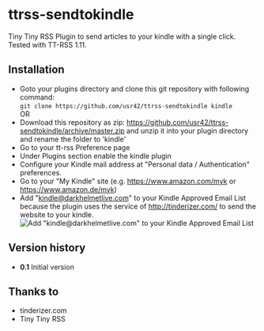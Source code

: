 ttrss-sendtokindle
==================

Tiny Tiny RSS Plugin to send articles to your kindle with a single click. Tested with TT-RSS 1.11.

Installation
------------
* Goto your plugins directory and clone this git repository with following command:  
`git clone https://github.com/usr42/ttrss-sendtokindle kindle`  
OR
* Download this repository as zip: https://github.com/usr42/ttrss-sendtokindle/archive/master.zip and unzip it into your plugin directory and rename the folder to 'kindle'
* Go to your tt-rss Preference page
* Under Plugins section enable the kindle plugin
* Configure your Kindle mail address at "Personal data / Authentication" preferences.
* Go to your "My Kindle" site (e.g.  https://www.amazon.com/myk or  https://www.amazon.de/myk)
* Add "kindle@darkhelmetlive.com" to your Kindle Approved Email List  because the plugin uses the service of http://tinderizer.com/ to send the website to your kindle.
![Add "kindle@darkhelmetlive.com" to your Kindle Approved Email List](http://img.skitch.com/20110523-jykm4xnmsg783thqmd6qtmdcab.jpg "Kindle Approved Email List")  

Version history
---------------
* **0.1** Initial version

Thanks to
---------
* tinderizer.com
* Tiny Tiny RSS 
